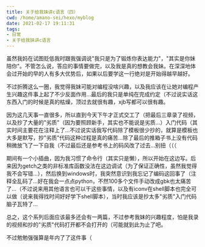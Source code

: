 ```yaml
---
title: 关于给我妹讲c语言（四）
cwd: /home/amano-sei/hexo/myblog
date: 2021-02-17 19:11:31
tags:
- 日常
- 关于给我妹讲c语言
---
```


虽然我妈在试图贬低我时跟我强调说"我只是为了锻炼你表达能力"，"其实是你妹陪你"。不管怎么说，答应的事情要做完，以及我是真的想教会我妹。在深深地体会过开始的早的人有多大优势后，如果以后要学这一行绝对是开始得越早越好。

不过折腾这么一圈，我觉得我妹可能对编程没啥兴趣，以及我应该在让她对编程产生兴趣这件事上起了不少反面作用...最后的我只是单纯在完成约定（不过说实话这东西入门的时候是真的枯燥，顶过去就很有趣，xjb写都可以很有趣。

因为这几天事一直很多，所以直到今天下午才正式交工了（把最后三章录了视频，以及抄了大量的"劣质"（因为要照顾新手，其实也不能说是劣质...）入门代码（其实时间主要花在注释上了...不过说实话我写代码除了模板很少抄的，就算是模板也大多是默写，抄"劣质"代码这种过程是真的痛苦...除了最后的推箱子书上没有代码稍微放飞了一下自我（不过最后还是参考书上的码风改了过去...别扭（（（

期间有一个小插曲，因为我习惯了命令行（其实只是懒），所以开始在这边写。后来因为getch之类的非标准库函数没法在这边调试（为了保证正确性，虽然我觉得我不会写错...），然后换到windows时，我突然意识到我忘记了编码这回事了（注释全乱码了...好在我会一点点python，不然100多个文件手动改成gbk也太痛苦了...（不过说来用其他语言也可以干这些事情，以及有iconv在shell脚本也完全可以做（说来我得找时间好好学下shell脚本），当时我应该是抄太多"劣质"入门代码脑子瓦特了...

总之，这个系列后面应该最多还会有一两篇，不过参考我妹的兴趣程度，怕是我录的视频和抄的"劣质"代码打开都不会打开的（可能就到此为止了吧。

不过勉勉强强算是年内了了这件事（

